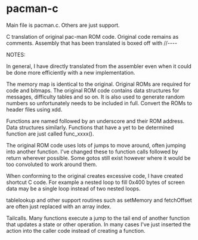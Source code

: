 # pacman-c

 Main file is pacman.c.  Others are just support.

 C translation of original pac-man ROM code.  Original code remains as
 comments.  Assembly that has been translated is boxed off with //---- 

 NOTES:

 In general, I have directly translated from the assembler even when it could be
 done more efficiently with a new implementation.

 The memory map is identical to the original.  Original ROMs are required for
 code and bitmaps.  The original ROM code contains data structures for messages,
 difficulty tables and so on.  It is also used to generate random numbers so
 unfortunately needs to be included in full.  Convert the ROMs to header files
 using xdd.

 Functions are named followed by an underscore and their ROM address.  Data
 structures similarly.  Functions that have a yet to be determined function are
 just called func_xxxx().

 The original ROM code uses lots of jumps to move around, often jumping into
 another function.  I've changed these to function calls followed by return
 wherever possible.  Some gotos still exist however where it would be too
 convoluted to work around them.

 When conforming to the original creates excessive code, I have created shortcut
 C code.  For example a nested loop to fill 0x400 bytes of screen data may be a
 single loop instead of two nested loops.

 tablelookup and other support routines such as setMemory and fetchOffset are
 often just replaced with an array index.

 Tailcalls.  Many functions execute a jump to the tail end of another
 function that updates a state or other operation.  In many cases I've just
 inserted the action into the caller code instead of creating a function.
